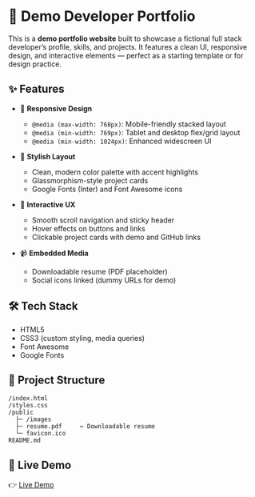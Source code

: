 # 🧪 Demo Developer Portfolio

This is a **demo portfolio website** built to showcase a fictional full stack developer’s profile, skills, and projects. It features a clean UI, responsive design, and interactive elements — perfect as a starting template or for design practice.

## ✨ Features

- 📱 **Responsive Design**
  - `@media (max-width: 768px)`: Mobile-friendly stacked layout
  - `@media (min-width: 769px)`: Tablet and desktop flex/grid layout
  - `@media (min-width: 1024px)`: Enhanced widescreen UI

- 🎨 **Stylish Layout**
  - Clean, modern color palette with accent highlights
  - Glassmorphism-style project cards
  - Google Fonts (Inter) and Font Awesome icons

- 🧭 **Interactive UX**
  - Smooth scroll navigation and sticky header
  - Hover effects on buttons and links
  - Clickable project cards with demo and GitHub links

- 📹 **Embedded Media**
  - Downloadable resume (PDF placeholder)
  - Social icons linked (dummy URLs for demo)

## 🛠️ Tech Stack

- HTML5
- CSS3 (custom styling, media queries)
- Font Awesome
- Google Fonts

## 📁 Project Structure

```
/index.html
/styles.css
/public
  ├─ /images
  ├─ resume.pdf     ← Downloadable resume
  └─ favicon.ico
README.md
```

## 🚀 Live Demo

👉 [Live Demo](#https://shely-portfolio-demo.netlify.app/)

